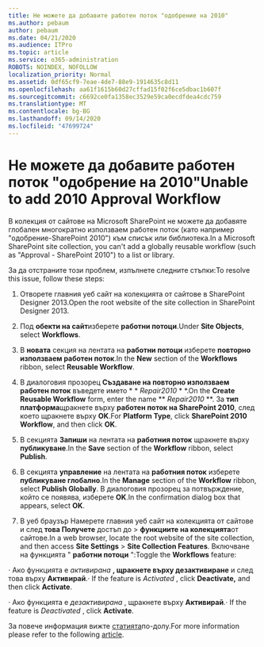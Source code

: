 ```yaml
---
title: Не можете да добавите работен поток "одобрение на 2010"
ms.author: pebaum
author: pebaum
ms.date: 04/21/2020
ms.audience: ITPro
ms.topic: article
ms.service: o365-administration
ROBOTS: NOINDEX, NOFOLLOW
localization_priority: Normal
ms.assetid: 0df65cf9-7eae-4de7-88e9-1914635c8d11
ms.openlocfilehash: aa61f1615b60d27cffad15f02f6ce5dbac1b607f
ms.sourcegitcommit: c6692ce0fa1358ec3529e59ca0ecdfdea4cdc759
ms.translationtype: MT
ms.contentlocale: bg-BG
ms.lasthandoff: 09/14/2020
ms.locfileid: "47699724"
---
```

# <a name="unable-to-add-2010-approval-workflow"></a><span data-ttu-id="678fe-102">Не можете да добавите работен поток "одобрение на 2010"</span><span class="sxs-lookup"><span data-stu-id="678fe-102">Unable to add 2010 Approval Workflow</span></span>

<span data-ttu-id="678fe-103">В колекция от сайтове на Microsoft SharePoint не можете да добавяте глобален многократно използваем работен поток (като например "одобрение-SharePoint 2010") към списък или библиотека.</span><span class="sxs-lookup"><span data-stu-id="678fe-103">In a Microsoft SharePoint site collection, you can't add a globally reusable workflow (such as "Approval - SharePoint 2010") to a list or library.</span></span>
  
<span data-ttu-id="678fe-104">За да отстраните този проблем, изпълнете следните стъпки:</span><span class="sxs-lookup"><span data-stu-id="678fe-104">To resolve this issue, follow these steps:</span></span> 
  
1. <span data-ttu-id="678fe-105">Отворете главния уеб сайт на колекцията от сайтове в SharePoint Designer 2013.</span><span class="sxs-lookup"><span data-stu-id="678fe-105">Open the root website of the site collection in SharePoint Designer 2013.</span></span>
  
2. <span data-ttu-id="678fe-106">Под **обекти на сайт**изберете **работни потоци**.</span><span class="sxs-lookup"><span data-stu-id="678fe-106">Under **Site Objects**, select **Workflows**.</span></span> 
  
3. <span data-ttu-id="678fe-107">В **новата** секция на лентата на **работни потоци** изберете **повторно използваем работен поток**.</span><span class="sxs-lookup"><span data-stu-id="678fe-107">In the **New** section of the **Workflows** ribbon, select **Reusable Workflow**.</span></span> 
  
4. <span data-ttu-id="678fe-108">В диалоговия прозорец **Създаване на повторно използваем работен поток** въведете името \* \* *Repair2010* \* \*.</span><span class="sxs-lookup"><span data-stu-id="678fe-108">On the **Create Reusable Workflow** form, enter the name \*\* *Repair2010* \*\*.</span></span> <span data-ttu-id="678fe-109">За **тип платформа**щракнете върху **работен поток на SharePoint 2010**, след което щракнете върху **OK**.</span><span class="sxs-lookup"><span data-stu-id="678fe-109">For **Platform Type**, click **SharePoint 2010 Workflow**, and then click **OK**.</span></span> 
  
1. <span data-ttu-id="678fe-110">В секцията **Запиши** на лентата на **работния поток** щракнете върху **публикуване**.</span><span class="sxs-lookup"><span data-stu-id="678fe-110">In the **Save** section of the **Workflow** ribbon, select **Publish**.</span></span> 
  
2. <span data-ttu-id="678fe-111">В секцията **управление** на лентата на **работния поток** изберете **публикуване глобално**.</span><span class="sxs-lookup"><span data-stu-id="678fe-111">In the **Manage** section of the **Workflow** ribbon, select **Publish Globally**.</span></span> <span data-ttu-id="678fe-112">В диалоговия прозорец за потвърждение, който се появява, изберете **OK**.</span><span class="sxs-lookup"><span data-stu-id="678fe-112">In the confirmation dialog box that appears, select **OK**.</span></span> 
  
3. <span data-ttu-id="678fe-113">В уеб браузър Намерете главния уеб сайт на колекцията от сайтове и след **това Получете** достъп до \> **функциите на колекцията**от сайтове.</span><span class="sxs-lookup"><span data-stu-id="678fe-113">In a web browser, locate the root website of the site collection, and then access **Site Settings** \> **Site Collection Features**.</span></span> <span data-ttu-id="678fe-114">Включване на функцията " **работни потоци** ":</span><span class="sxs-lookup"><span data-stu-id="678fe-114">Toggle the **Workflows** feature:</span></span> 
  
<span data-ttu-id="678fe-115">· Ако функцията е  *активирана* **, щракнете върху дезактивиране** и след това върху **Активирай**.</span><span class="sxs-lookup"><span data-stu-id="678fe-115">· If the feature is  *Activated*  , click **Deactivate,** and then click **Activate**.</span></span> 
  
<span data-ttu-id="678fe-116">· Ако функцията е  *дезактивирана*  , щракнете върху **Активирай**.</span><span class="sxs-lookup"><span data-stu-id="678fe-116">· If the feature is  *Deactivated*  , click **Activate**.</span></span> 
  
<span data-ttu-id="678fe-117">За повече информация вижте [статията](https://go.microsoft.com/fwlink/?linkid=2047770&amp;clcid=0x409)по-долу.</span><span class="sxs-lookup"><span data-stu-id="678fe-117">For more information please refer to the following [article](https://go.microsoft.com/fwlink/?linkid=2047770&amp;clcid=0x409).</span></span>
  

